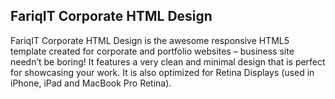 ## FariqIT Corporate HTML Design
 FariqIT Corporate HTML Design is the awesome responsive HTML5 template created for corporate and portfolio websites – business site needn’t be boring! It features a very clean and minimal design that is perfect for showcasing your work. It is also optimized for Retina Displays (used in iPhone, iPad and MacBook Pro Retina).